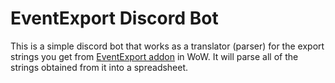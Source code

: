# EventExport Discord Bot
This is a simple discord bot that works as a translator (parser) for the export strings you get from [EventExport addon](https://github.com/AstroSnout/event-export) in WoW. It will parse all of the strings obtained from it into a spreadsheet.
